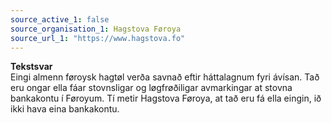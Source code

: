 ```yaml
---
source_active_1: false
source_organisation_1: Hagstova Føroya
source_url_1: "https://www.hagstova.fo"
---
```

<b>Tekstsvar</b>  
Eingi almenn føroysk hagtøl verða savnað eftir háttalagnum fyri ávísan. Tað eru ongar ella fáar stovnsligar og løgfrøðiligar avmarkingar at stovna bankakontu í Føroyum. Tí metir Hagstova Føroya, at tað eru fá ella eingin, ið ikki hava eina bankakontu.
